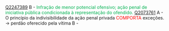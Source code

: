 [Q2247389](https://www.qconcursos.com/questoes-militares/questoes/c72a5510-44)
B -<span style="color:rgb(0, 176, 80)"> Infração de menor potencial ofensivo; ação penal de iniciativa pública condicionada à representação do ofendido.</span> 
[Q2073761](https://www.qconcursos.com/questoes-militares/questoes/068c4d75-ae)
A - O princípio da indivisibilidade da ação penal privada <span style="color:rgb(255, 0, 0)">COMPORTA</span> exceções. -> perdão oferecido pela vítima
B - 